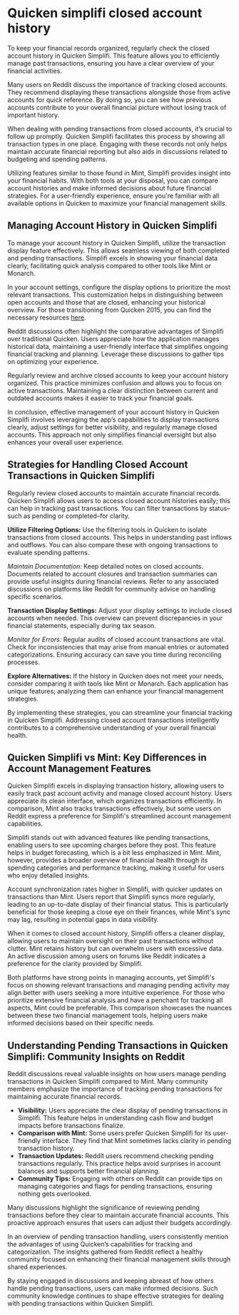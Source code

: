 Quicken simplifi closed account history
=======================================

To keep your financial records organized, regularly check the closed account history in Quicken Simplifi. This feature allows you to efficiently manage past transactions, ensuring you have a clear overview of your financial activities.

Many users on Reddit discuss the importance of tracking closed accounts. They recommend displaying these transactions alongside those from active accounts for quick reference. By doing so, you can see how previous accounts contribute to your overall financial picture without losing track of important history.

When dealing with pending transactions from closed accounts, it’s crucial to follow up promptly. Quicken Simplifi facilitates this process by showing all transaction types in one place. Engaging with these records not only helps maintain accurate financial reporting but also aids in discussions related to budgeting and spending patterns.

Utilizing features similar to those found in Mint, Simplifi provides insight into your financial habits. With both tools at your disposal, you can compare account histories and make informed decisions about future financial strategies. For a user-friendly experience, ensure you're familiar with all available options in Quicken to maximize your financial management skills.

Managing Account History in Quicken Simplifi
--------------------------------------------

To manage your account history in Quicken Simplifi, utilize the transaction display feature effectively. This allows seamless viewing of both completed and pending transactions. Simplifi excels in showing your financial data clearly, facilitating quick analysis compared to other tools like Mint or Monarch.

In your account settings, configure the display options to prioritize the most relevant transactions. This customization helps in distinguishing between open accounts and those that are closed, enhancing your historical overview. For those transitioning from Quicken 2015, you can find the necessary resources [here](https://github.com/temheatsnhalfor1988/refactored-memory).

Reddit discussions often highlight the comparative advantages of Simplifi over traditional Quicken. Users appreciate how the application manages historical data, maintaining a user-friendly interface that simplifies ongoing financial tracking and planning. Leverage these discussions to gather tips on optimizing your experience.

Regularly review and archive closed accounts to keep your account history organized. This practice minimizes confusion and allows you to focus on active transactions. Maintaining a clear distinction between current and outdated accounts makes it easier to track your financial goals.

In conclusion, effective management of your account history in Quicken Simplifi involves leveraging the app’s capabilities to display transactions clearly, adjust settings for better visibility, and regularly manage closed accounts. This approach not only simplifies financial oversight but also enhances your overall user experience.

Strategies for Handling Closed Account Transactions in Quicken Simplifi
-----------------------------------------------------------------------

Regularly review closed accounts to maintain accurate financial records. Quicken Simplifi allows users to access closed account histories easily; this can help in tracking past transactions. You can filter transactions by status–such as pending or completed–for clarity.

**Utilize Filtering Options:** Use the filtering tools in Quicken to isolate transactions from closed accounts. This helps in understanding past inflows and outflows. You can also compare these with ongoing transactions to evaluate spending patterns.

*Maintain Documentation:* Keep detailed notes on closed accounts. Documents related to account closures and transaction summaries can provide useful insights during financial reviews. Refer to any associated discussions on platforms like Reddit for community advice on handling specific scenarios.

**Transaction Display Settings:** Adjust your display settings to include closed accounts when needed. This overview can prevent discrepancies in your financial statements, especially during tax season.

*Monitor for Errors:* Regular audits of closed account transactions are vital. Check for inconsistencies that may arise from manual entries or automated categorizations. Ensuring accuracy can save you time during reconciling processes.

**Explore Alternatives:** If the history in Quicken does not meet your needs, consider comparing it with tools like Mint or Monarch. Each application has unique features; analyzing them can enhance your financial management strategies.

By implementing these strategies, you can streamline your financial tracking in Quicken Simplifi. Addressing closed account transactions intelligently contributes to a comprehensive understanding of your overall financial health.

Quicken Simplifi vs Mint: Key Differences in Account Management Features
------------------------------------------------------------------------

Quicken Simplifi excels in displaying transaction history, allowing users to easily track past account activity and manage closed account history. Users appreciate its clean interface, which organizes transactions efficiently. In comparison, Mint also tracks transactions effectively, but some users on Reddit express a preference for Simplifi's streamlined account management capabilities.

Simplifi stands out with advanced features like pending transactions, enabling users to see upcoming charges before they post. This feature helps in budget forecasting, which is a bit less emphasized in Mint. Mint, however, provides a broader overview of financial health through its spending categories and performance tracking, making it useful for users who enjoy detailed insights.

Account synchronization rates higher in Simplifi, with quicker updates on transactions than Mint. Users report that Simplifi syncs more regularly, leading to an up-to-date display of their financial status. This is particularly beneficial for those keeping a close eye on their finances, while Mint's sync may lag, resulting in potential gaps in data visibility.

When it comes to closed account history, Simplifi offers a cleaner display, allowing users to maintain oversight on their past transactions without clutter. Mint retains history but can overwhelm users with excessive data. An active discussion among users on forums like Reddit indicates a preference for the clarity provided by Simplifi.

Both platforms have strong points in managing accounts, yet Simplifi's focus on showing relevant transactions and managing pending activity may align better with users seeking a more intuitive experience. For those who prioritize extensive financial analysis and have a penchant for tracking all aspects, Mint could be preferable. This comparison showcases the nuances between these two financial management tools, helping users make informed decisions based on their specific needs.

Understanding Pending Transactions in Quicken Simplifi: Community Insights on Reddit
------------------------------------------------------------------------------------

Reddit discussions reveal valuable insights on how users manage pending transactions in Quicken Simplifi compared to Mint. Many community members emphasize the importance of tracking pending transactions for maintaining accurate financial records.

* **Visibility:** Users appreciate the clear display of pending transactions in Simplifi. This feature helps in understanding cash flow and budget impacts before transactions finalize.
* **Comparison with Mint:** Some users prefer Quicken Simplifi for its user-friendly interface. They find that Mint sometimes lacks clarity in pending transaction history.
* **Transaction Updates:** Reddit users recommend checking pending transactions regularly. This practice helps avoid surprises in account balances and supports better financial planning.
* **Community Tips:** Engaging with others on Reddit can provide tips on managing categories and flags for pending transactions, ensuring nothing gets overlooked.

Many discussions highlight the significance of reviewing pending transactions before they clear to maintain accurate financial accounts. This proactive approach ensures that users can adjust their budgets accordingly.

In an overview of pending transaction handling, users consistently mention the advantages of using Quicken’s capabilities for tracking and categorization. The insights gathered from Reddit reflect a healthy community focused on enhancing their financial management skills through shared experiences.

By staying engaged in discussions and keeping abreast of how others handle pending transactions, users can make informed decisions. Such community knowledge continues to shape effective strategies for dealing with pending transactions within Quicken Simplifi.
